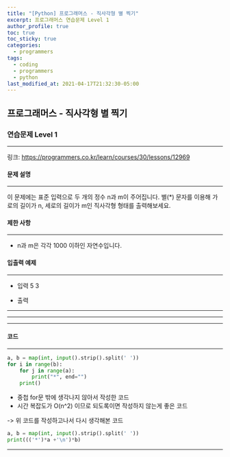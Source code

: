 ```yaml
---
title: "[Python] 프로그래머스 - 직사각형 별 찍기"
excerpt: 프로그래머스 연습문제 Level 1
author_profile: true
toc: true
toc_sticky: true
categories: 
  - programmers
tags:
  - coding
  - programmers
  - python
last_modified_at: 2021-04-17T21:32:30-05:00
---
```




## 프로그래머스 - 직사각형 별 찍기



### 연습문제 Level 1

***

링크: <https://programmers.co.kr/learn/courses/30/lessons/12969>



#### 문제 설명

***

이 문제에는 표준 입력으로 두 개의 정수 n과 m이 주어집니다.
별(*) 문자를 이용해 가로의 길이가 n, 세로의 길이가 m인 직사각형 형태를 출력해보세요.



#### 제한 사항

***

- n과 m은 각각 1000 이하인 자연수입니다.


#### 입출력 예제

***

- 입력 
5 3

- 출력
*****
*****
*****


#### 코드

***

```python
a, b = map(int, input().strip().split(' '))
for i in range(b):
    for j in range(a):
        print("*", end="")
    print()
```
- 중첩 for문 밖에 생각나지 않아서 작성한 코드
- 시간 복잡도가 O(n^2) 이므로 되도록이면 작성하지 않는게 좋은 코드

-> 위 코드를 작성하고나서 다시 생각해본 코드

```python
a, b = map(int, input().strip().split(' '))
print((('*')*a +'\n')*b)
```

***

